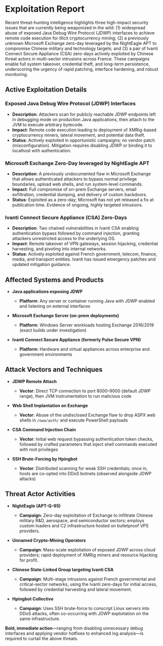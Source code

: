 # Exploitation Report

Recent threat-hunting intelligence highlights three high-impact security issues that are currently being weaponized in the wild: (1) widespread abuse of exposed Java Debug Wire Protocol (JDWP) interfaces to achieve remote code execution for illicit cryptocurrency mining; (2) a previously unknown Microsoft Exchange zero-day leveraged by the NightEagle APT to compromise Chinese military and technology targets; and (3) a pair of Ivanti Connect Secure Appliance (CSA) zero-days actively exploited by Chinese threat actors in multi-sector intrusions across France. These campaigns enable full system takeover, credential theft, and long-term persistence, underscoring the urgency of rapid patching, interface hardening, and robust monitoring.

## Active Exploitation Details

### Exposed Java Debug Wire Protocol (JDWP) Interfaces
- **Description**: Attackers scan for publicly reachable JDWP endpoints left in debugging mode on production Java applications, then attach to the JVM to execute arbitrary bytecode.  
- **Impact**: Remote code execution leading to deployment of XMRig-based cryptocurrency miners, lateral movement, and potential data theft.  
- **Status**: Actively exploited in opportunistic campaigns; no vendor patch (misconfiguration). Mitigation requires disabling JDWP or binding it to localhost with authentication.  

### Microsoft Exchange Zero-Day leveraged by NightEagle APT
- **Description**: A previously undocumented flaw in Microsoft Exchange that allows authenticated attackers to bypass normal privilege boundaries, upload web shells, and run system-level commands.  
- **Impact**: Full compromise of on-prem Exchange servers, email exfiltration, credential dumping, and delivery of custom backdoors.  
- **Status**: Exploited as a zero-day; Microsoft has not yet released a fix at publication time. Evidence of ongoing, highly targeted intrusions.  

### Ivanti Connect Secure Appliance (CSA) Zero-Days
- **Description**: Two chained vulnerabilities in Ivanti CSA enabling authentication bypass followed by command injection, granting attackers unrestricted access to the underlying OS.  
- **Impact**: Remote takeover of VPN gateways, session hijacking, credential harvesting, and pivoting into internal networks.  
- **Status**: Actively exploited against French government, telecom, finance, media, and transport entities. Ivanti has issued emergency patches and updated mitigation guidance.  

## Affected Systems and Products

- **Java applications exposing JDWP**  
  - **Platform**: Any server or container running Java with JDWP enabled and listening on external interfaces  

- **Microsoft Exchange Server (on-prem deployments)**  
  - **Platform**: Windows Server workloads hosting Exchange 2016/2019 (exact builds under investigation)  

- **Ivanti Connect Secure Appliance (formerly Pulse Secure VPN)**  
  - **Platform**: Hardware and virtual appliances across enterprise and government environments  

## Attack Vectors and Techniques

- **JDWP Remote Attach**  
  - **Vector**: Direct TCP connection to port 8000–9000 (default JDWP range), then JVM instrumentation to run malicious code  

- **Web Shell Implantation on Exchange**  
  - **Vector**: Abuse of the undisclosed Exchange flaw to drop ASPX web shells in `/owa/auth/` and execute PowerShell payloads  

- **CSA Command Injection Chain**  
  - **Vector**: Initial web request bypassing authentication token checks, followed by crafted parameters that inject shell commands executed with root privileges  

- **SSH Brute-Forcing by Hpingbot**  
  - **Vector**: Distributed scanning for weak SSH credentials; once in, hosts are co-opted into DDoS botnets (observed alongside JDWP attacks)  

## Threat Actor Activities

- **NightEagle (APT-Q-95)**  
  - **Campaign**: Zero-day exploitation of Exchange to infiltrate Chinese military R&D, aerospace, and semiconductor sectors; employs custom loaders and C2 infrastructure hosted on bulletproof VPS providers.  

- **Unnamed Crypto-Mining Operators**  
  - **Campaign**: Mass-scale exploitation of exposed JDWP across cloud providers; rapid deployment of XMRig miners and resource hijacking for profit.  

- **Chinese State-Linked Group targeting Ivanti CSA**  
  - **Campaign**: Multi-stage intrusions against French governmental and critical-sector networks, using the Ivanti zero-days for initial access, followed by credential harvesting and lateral movement.  

- **Hpingbot Collective**  
  - **Campaign**: Uses SSH brute-force to conscript Linux servers into DDoS attacks, often co-occurring with JDWP exploitation on the same infrastructure.  

**Bold, immediate action**—ranging from disabling unnecessary debug interfaces and applying vendor hotfixes to enhanced log analysis—is required to curtail the above threats.